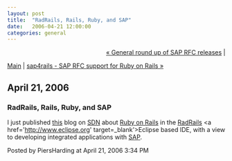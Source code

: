```yaml
---
layout: post
title:  "RadRails, Rails, Ruby, and SAP"
date:   2006-04-21 12:00:00
categories: general
---
```

<p align="right">
<a href="http://www.piersharding.com/blog/archives/2006/04/general_round_u.html">&laquo; General round up of SAP RFC releases</a> |

<a href="http://www.piersharding.com/blog/">Main</a>
| <a href="http://www.piersharding.com/blog/archives/2006/05/sap4rails_sap_r.html">sap4rails - SAP RFC support for Ruby on Rails &raquo;</a>

</p>

<h2>April 21, 2006</h2>

<h3>RadRails, Rails, Ruby, and SAP</h3>

I just published <a href='https://weblogs.sdn.sap.com/pub/wlg/3516' target='_blank'> this</a> blog on <a href='http://sdn.sap.com' target='_blank'>SDN</a> about <a href='http://www.rubyonrails.org' target='_blank'>Ruby on Rails</a> in the <a href='http://www.radrails.org' target='_blank'>RadRails</a> <a href='http://www.eclipse.org' target=_blank'>Eclipse</a> based IDE, with a view to developing integrated applications with <a href='http://www.sap.com' target='_blank'>SAP</a>.

<div id="a000051more"><div id="more">

</div></div>

<p class="posted">Posted by PiersHarding at April 21, 2006  3:34 PM</p>





